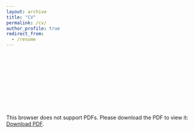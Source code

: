 ```yaml
---
layout: archive
title: "CV"
permalink: /cv/
author_profile: true
redirect_from:
  - /resume
---
```


<object data="https://github.com/patelkajal18/patelkajal18.github.io/files/6972443/Kajal_CV1.pdf" type="application/pdf" width="100%" height="100%">
    <embed src="https://github.com/patelkajal18/patelkajal18.github.io/files/6972443/Kajal_CV1.pdf">
        <p>This browser does not support PDFs. Please download the PDF to view it: <a href="https://github.com/patelkajal18/patelkajal18.github.io/files/6972443/Kajal_CV1.pdf">Download PDF</a>.</p>
    </embed>
</object>

<!--
{% include base_path %}

Education
======
* B.S. in Computer Science, University of California, Davis 2023

Work experience
======
* Summer 2015: Research Assistant
  * Github University
  * Duties included: Tagging issues
  * Supervisor: Professor Git

* Fall 2015: Research Assistant
  * Github University
  * Duties included: Merging pull requests
  * Supervisor: Professor Hub
  
Skills
======
* Skill 1
* Skill 2
  * Sub-skill 2.1
  * Sub-skill 2.2
  * Sub-skill 2.3
* Skill 3

Publications
======
  <ul>{% for post in site.publications %}
    {% include archive-single-cv.html %}
  {% endfor %}</ul>
  
Service and leadership
======
* Currently signed in to 43 different slack teams -->
